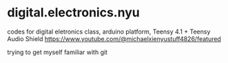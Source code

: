 # digital.electronics.nyu
codes for digital eletronics class, 
arduino platform, 
Teensy 4.1 + Teensy Audio Shield
https://www.youtube.com/@michaelxienyustuff4826/featured

trying to get myself familiar with git
